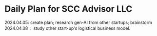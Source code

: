 # Daily Plan for SCC Advisor LLC

2024.04.05:  create plan; research gen-AI from other startups; brainstorm
2024.04.08： study other start-up's logistical business model.
